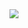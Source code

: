 

  <img src="https://www.marketingtechnologist.com.br/wp-content/themes/martech/assets/image/curriculo/Curriculo_Heitor_Serathiuk.png" />

